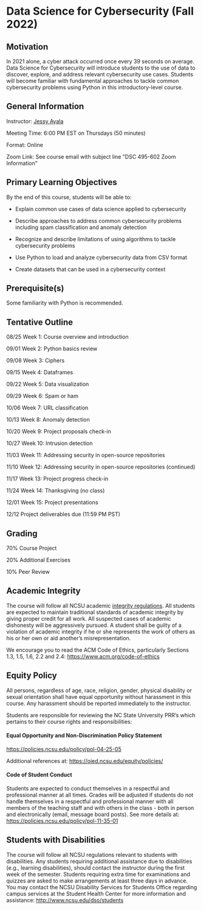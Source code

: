 # Data Science for Cybersecurity (Fall 2022)

## Motivation

In 2021 alone, a cyber attack occurred once every 39 seconds on average. Data Science for Cybersecurity will introduce students to the use of data to discover, explore, and address relevant cybersecurity use cases. Students will become familiar with fundamental approaches to tackle common cybersecurity problems using Python in this introductory-level course.

## General Information

Instructor: [Jessy Ayala](https://linkedin.com/in/jessy-ayala)

Meeting Time: 6:00 PM EST on Thursdays (50 minutes)

Format: Online

Zoom Link: See course email with subject line "DSC 495-602 Zoom Information"

## Primary Learning Objectives

By the end of this course, students will be able to:

- Explain common use cases of data science applied to cybersecurity

- Describe approaches to address common cybersecurity problems including spam classification and anomaly detection

- Recognize and describe limitations of using algorithms to tackle cybersecurity problems

- Use Python to load and analyze cybersecurity data from CSV format

- Create datasets that can be used in a cybersecurity context

## Prerequisite(s)

Some familiarity with Python is recommended.

## Tentative Outline

08/25 Week 1: Course overview and introduction

09/01 Week 2: Python basics review

09/08 Week 3: Ciphers

09/15 Week 4: Dataframes

09/22 Week 5: Data visualization

09/29 Week 6: Spam or ham

10/06 Week 7: URL classification

10/13 Week 8: Anomaly detection

10/20 Week 9: Project proposals check-in

10/27 Week 10: Intrusion detection

11/03 Week 11: Addressing security in open-source repositories

11/10 Week 12: Addressing security in open-source repositories (continued)

11/17 Week 13: Project progress check-in

11/24 Week 14: Thanksgiving (no class)

12/01 Week 15: Project presentations

12/12 Project deliverables due (11:59 PM PST)

## Grading 

70% Course Project

20% Additional Exercises

10% Peer Review

## Academic Integrity

The course will follow all NCSU academic [integrity regulations](https://studentconduct.dasa.ncsu.edu/academic-integrity-overview/). All students are expected to maintain traditional standards of academic integrity by giving proper credit for all work. All suspected cases of academic dishonesty will be aggressively pursued. A student shall be guilty of a violation of academic integrity if he or she represents the work of others as his or her own or aid another’s misrepresentation.

We encourage you to read the ACM Code of Ethics, particularly Sections 1.3, 1.5, 1.6, 2.2 and 2.4: https://www.acm.org/code-of-ethics

## Equity Policy

All persons, regardless of age, race, religion, gender, physical disability or sexual orientation shall have equal opportunity without harassment in this course. Any harassment should be reported immediately to the instructor.

Students are responsible for reviewing the NC State University PRR’s which pertains to their course rights and responsibilities:

#### Equal Opportunity and Non-Discrimination Policy Statement 
https://policies.ncsu.edu/policy/pol-04-25-05 

Additional references at: https://oied.ncsu.edu/equity/policies/ 

#### Code of Student Conduct 

Students are expected to conduct themselves in a respectful and professional manner at all times. Grades will be adjusted if students do not handle themselves in a respectful and professional manner with all members of the teaching staff and with others in the class - both in person and electronically (email, message board posts). See more details at: https://policies.ncsu.edu/policy/pol-11-35-01

## Students with Disabilities
The course will follow all NCSU regulations relevant to students with disabilities. Any students requiring additional assistance due to disabilities (e.g., learning disabilities), should contact the instructor during the first week of the semester. Students requiring extra time for examinations and quizzes are asked to make arrangements at least three days in advance. You may contact the NCSU Disability Services for Students Office regarding campus services at the Student Health Center for more information and assistance: http://www.ncsu.edu/dso/students

